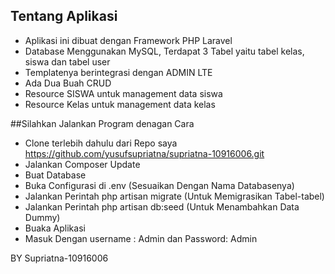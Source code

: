 ## Tentang Aplikasi


- Aplikasi ini dibuat dengan Framework PHP Laravel
- Database Menggunakan MySQL, Terdapat 3 Tabel yaitu tabel kelas, siswa dan tabel user
- Templatenya berintegrasi dengan ADMIN LTE
- Ada Dua Buah CRUD 
- Resource SISWA untuk management data siswa 
- Resource Kelas untuk management data kelas

##Silahkan Jalankan Program denagan Cara
- Clone terlebih dahulu dari Repo saya https://github.com/yusufsupriatna/supriatna-10916006.git
- Jalankan Composer Update
- Buat Database
- Buka Configurasi di .env (Sesuaikan Dengan Nama Databasenya)
- Jalankan Perintah php artisan migrate (Untuk Memigrasikan Tabel-tabel)
- Jalankan Perintah php artisan db:seed (Untuk Menambahkan Data Dummy)
- Buaka Aplikasi
- Masuk Dengan username : Admin dan Password: Admin
 
 BY Supriatna-10916006

